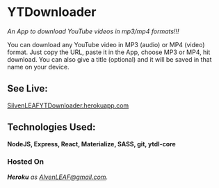 # YTDownloader
*An App to download YouTube videos in mp3/mp4 formats!!!* 

You can download any YouTube video in MP3 (audio) or MP4 (video) format. Just copy the URL, paste it in the App, choose MP3 or MP4, hit download. You can also give a title (optional) and it will be saved in that name on your device.      


## **See Live:**
[SilvenLEAFYTDownloader.herokuapp.com](http://SilvenLEAFYTDownloader.herokuapp.com)    


## **Technologies Used:**
**NodeJS, Express, React, Materialize, SASS, git, ytdl-core**    


### **Hosted On**
***Heroku*** *as AlvenLEAF@gmail.com.*
